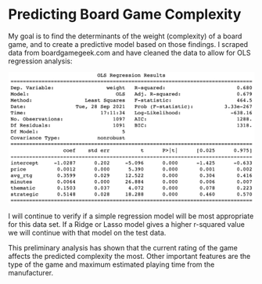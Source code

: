 # Predicting Board Game Complexity

 My goal is to find the determinants of the weight (complexity) of a board game, and to create a predictive model based on those findings. I scraped data from boardgamegeek.com and have cleaned the data to allow for OLS regression analysis:
 
 ![](https://github.com/DerekCall/linear_regression_metis/blob/main/Screen%20Shot%202021-09-28%20at%205.14.03%20PM.png?raw=true)
 
I will continue to verify if a simple regression model will be most appropriate for this data set. If a Ridge or Lasso model gives a higher r-squared value we will continue with that model on the test data. 

This preliminary analysis has shown that the current rating of the game affects the predicted complexity the most. Other important features are the type of the game and maximum estimated playing time from the manufacturer. 


